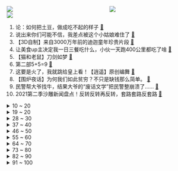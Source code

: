 <div >
	<a style="float:left;width:55%;" href = "https://github.com/anuraghazra/github-readme-stats">
	 <img src = "https://github-readme-stats.vercel.app/api?username=iuuuuuaena&theme=buefy&show_icons=true"/>
	</a>
	<a  style="float:right;width:45%" href = "https://github.com/anuraghazra/github-readme-stats">
	 <img  src="https://github-readme-stats.vercel.app/api/top-langs/?username=anuraghazra&layout=compact"/>
	</a>
	</div>

[![](https://img.shields.io/badge/jxd-@jxdgogogo.xyz-yellowgreen.svg)](https://www.jxdgogogo.xyz)<br>
1. 论：如何把土豆，做成吃不起的样子 [:link:](//www.bilibili.com/video/BV1uh411n75G) <br>
2. 说出来你们可能不信，我差点被这个小姑娘难住了 [:link:](//www.bilibili.com/video/BV1934y1U7k8) <br>
3. 【3D自制】来自3000万年前的迪迦童年珍贵片段 [:link:](//www.bilibili.com/video/BV1Wf4y1g7SY) <br>
4. 让美食up主决定我一日三餐吃什么，小伙一天跑400公里都吃了啥 [:link:](//www.bilibili.com/video/BV1mQ4y1B7HQ) <br>
5. 【猫和老鼠】刀剑如梦 [:link:](//www.bilibili.com/video/BV1hL4y167Ep) <br>
6. 第二部5+5=9 [:link:](//www.bilibili.com/video/BV1oL41137tf) <br>
7. 这要是火了，我就跳给皇上看！【逍遥】原创编舞 [:link:](//www.bilibili.com/video/BV12q4y1V7u9) <br>
8. 【围炉夜话】为何我们如此贫穷？不只是缺钱那么简单。 [:link:](//www.bilibili.com/video/BV1XL41137zh) <br>
9. 民警帮大爷找牛，结果大爷的“废话文学”把民警整崩溃了…… [:link:](//www.bilibili.com/video/BV1Cf4y1c7mG) <br>
10. 2021第二季沙雕新闻盘点！反转反转再反转，套路套路反套路 [:link:](//www.bilibili.com/video/BV16Q4y1B7B8) <br>
<details>
<summary>10 ~ 20</summary>

11. 6元一只！南方街头爆辣小吃，嘴唇直接被辣肿，流汗如洗澡... [:link:](//www.bilibili.com/video/BV1hq4y1d7Eu) <br>
12. 古法制墨（全集） [:link:](//www.bilibili.com/video/BV1w34y1m7D2) <br>
13. 【时代少年团】全 员 鬼 畜 ——运动少年特辑 [:link:](//www.bilibili.com/video/BV15b4y117By) <br>
14. 三句话，让医院的护士和我结了婚 [:link:](//www.bilibili.com/video/BV1J34y1S7Xq) <br>
15. 这才是文化膨胀！！当岩彩画遇上汉服 [:link:](//www.bilibili.com/video/BV14U4y1w7fn) <br>
16. 格局打开！李幼斌谈“不男不女”审美、“饭圈”等追星乱象 [:link:](//www.bilibili.com/video/BV13Q4y1D785) <br>
17. 极限暴力摧残后，德系、日系、美系车谁能幸存？ [:link:](//www.bilibili.com/video/BV1nq4y1V7ZU) <br>
18. 2021年10月12日，分享一首歌。 [:link:](//www.bilibili.com/video/BV1sL4y16711) <br>
19. 【建议收藏】最近频繁出现的Win10/11 网络断连，无网络原因及解决方法 [:link:](//www.bilibili.com/video/BV1v44y1x7zM) <br>
</details>
<details>
<summary>19 ~ 20</summary>

20. 《文艺复兴》 [:link:](//www.bilibili.com/video/BV1ET4y1o7Wy) <br>
21. @宋冬野：吸毒艺人想复出，缉毒警察能复活嘛？ [:link:](//www.bilibili.com/video/BV1HT4y1o7q2) <br>
22. 我老婆的表白 [:link:](//www.bilibili.com/video/BV1hQ4y1B7Pr) <br>
23. 【谭谈人生】谭sir又上岗 [:link:](//www.bilibili.com/video/BV173411C7LV) <br>
24. B站up主面试字节跳动有感 [:link:](//www.bilibili.com/video/BV1ET4y1o7Mk) <br>
25. 海南热带雨林国家公园：我看得懂，并且我大受震撼。 [:link:](//www.bilibili.com/video/BV1sL4y1678W) <br>
26. 试吃热带奇特水果，为什么竟然一点都不好吃？！ [:link:](//www.bilibili.com/video/BV1mQ4y1X7pU) <br>
27. 匪个锤子，摇起来了！ [:link:](//www.bilibili.com/video/BV1cr4y1m7Pe) <br>
28. 【时代少年团】B站独家探班来啦！练习室PK会上瘾！——运动少年特辑 [:link:](//www.bilibili.com/video/BV1LU4y1F7tk) <br>
</details>
<details>
<summary>28 ~ 30</summary>

29. 我不高 [:link:](//www.bilibili.com/video/BV1Gf4y1g7b1) <br>
30. 《明日方舟》全新故事「红松林」活动宣传PV [:link:](//www.bilibili.com/video/BV1Yf4y1c7o5) <br>
31. 用魔鬼辣椒做15斤的波龙海鲜大咖！波龙直接夹我一下 [:link:](//www.bilibili.com/video/BV16P4y1t7Ec) <br>
32. 翻谁谁死！这种翻牌子太刺激了！国产古装大戏《琅琊榜》第二期 [:link:](//www.bilibili.com/video/BV1Qf4y177AD) <br>
33. 被律师函警告了，但这个知识付费的视频我绝对不删！ [:link:](//www.bilibili.com/video/BV1e3411177H) <br>
34. 《原神》EP - 放浪不羁之客 [:link:](//www.bilibili.com/video/BV1wq4y157oC) <br>
35. 老弟总是输的原因找到了 [:link:](//www.bilibili.com/video/BV1ku411Z72B) <br>
36. 狐主任现场鉴定海南热带雨林里的特有物种！ [:link:](//www.bilibili.com/video/BV1kQ4y1X7tV) <br>
37. 我们做了一个软件，专门对付山寨机 [:link:](//www.bilibili.com/video/BV1YL4y167Go) <br>
</details>
<details>
<summary>37 ~ 40</summary>

38. 如果30年前哈利波特玩了手游。。。 [:link:](//www.bilibili.com/video/BV1L34y1S7W3) <br>
39. 在家做焖饭的n种方法，手残党也可以做好！ [:link:](//www.bilibili.com/video/BV16u411Z7Pj) <br>
40. 海岛生活简简单单，随便整点龙虾和鲍鱼，珊瑚玉当烤炉 [:link:](//www.bilibili.com/video/BV1Uf4y177Tt) <br>
41. 当一个黑客发现你的密码时...... [:link:](//www.bilibili.com/video/BV1Lh411J7jS) <br>
42. 不要给耳机取奇怪的名字啊啊啊！！ [:link:](//www.bilibili.com/video/BV1x34y1S7yj) <br>
43. 我是铠之巨人 这是我弟弟超大型巨人！！！ [:link:](//www.bilibili.com/video/BV1ff4y177nb) <br>
44. 吴京又被逼捐，《长津湖》在吃人血馒头？键盘侠在杀死中国电影【洞察社会系列53】 [:link:](//www.bilibili.com/video/BV1WT4y1o7Lr) <br>
45. 《心海！带我走吧！》 [:link:](//www.bilibili.com/video/BV1eQ4y1D7yi) <br>
46. 被质疑“乌鱼汤”加奶？一镜到底带大家目睹鱼汤变白全过程 [:link:](//www.bilibili.com/video/BV1Hq4y157T8) <br>
</details>
<details>
<summary>46 ~ 50</summary>

47. LOL手游最骚套路！混元霹雳功盲仔！【罗汉鬼套路】 [:link:](//www.bilibili.com/video/BV1dh411J7A7) <br>
48. 86版西游记新皮肤CG正片——高能来袭！用王者荣耀打开西游记！ [:link:](//www.bilibili.com/video/BV1vR4y1H754) <br>
49. 改名后，再也不会有人骂我了吧...... [:link:](//www.bilibili.com/video/BV1Av41137wN) <br>
50. 【原神】2.2版本鹤观地区 宝箱全收集！（持续更新中） [:link:](//www.bilibili.com/video/BV19R4y1E7bJ) <br>
51. 好闺蜜啊！你在我男人面前玩变装？ [:link:](//www.bilibili.com/video/BV1bq4y1571j) <br>
52. 解析showmaker征服者长剑妖姬的秘密 兵线理解才是克制加里奥的关键 [:link:](//www.bilibili.com/video/BV1kh411J7N7) <br>
53. 【啊粥】人民的名义：李达康如何奇袭高育良？ [:link:](//www.bilibili.com/video/BV1444y1x7sa) <br>
54. 成都农村小哥欠200万巨款，靠卖毛肚火锅还清，6毛一斤卖到68一斤，太励志了 [:link:](//www.bilibili.com/video/BV1VT4y1o77Z) <br>
55. 力压《长津湖》，豆瓣9.1，抗美援朝题材神作《功勋》究竟好在哪里？【毒舌的南瓜】 [:link:](//www.bilibili.com/video/BV1z44y1x7tP) <br>
</details>
<details>
<summary>55 ~ 60</summary>

56. 百人海王？一线引退？相亲相到一半突然爆黑料可太刺激了！【阅片无数Ⅱ 22】 [:link:](//www.bilibili.com/video/BV1uT4y1o7ww) <br>
57. 【睡前消息338】房地产退潮之后，中国什么最贵？ [:link:](//www.bilibili.com/video/BV19u411Z7au) <br>
58. 同时触发一百个老鼠夹会发生什么？ [:link:](//www.bilibili.com/video/BV1Zr4y127ry) <br>
59. 后续，关于我和我前男友成为对门后的第二次社死 [:link:](//www.bilibili.com/video/BV1pf4y1g76a) <br>
60. “把没挂的T了“ [:link:](//www.bilibili.com/video/BV1eR4y1H7Gs) <br>
61. 这个世界上有两种人，一种人是正常人，还有你这种人 [:link:](//www.bilibili.com/video/BV1tT4y1o7Y1) <br>
62. LOL手游这样设置开局就领先了！ [:link:](//www.bilibili.com/video/BV1BQ4y1X7HD) <br>
63. 靠谱盘点138：塔塔开！阿乐入围赛爆杀全胜晋级，DFM打入小组赛创造历史，阿P：又是我倒霉！ [:link:](//www.bilibili.com/video/BV1GQ4y1D7ai) <br>
64. 【半佛】酒店的卫生问题，是一种必然。 [:link:](//www.bilibili.com/video/BV1Fh411n7YD) <br>
</details>
<details>
<summary>64 ~ 70</summary>

65. 吉他弹唱《明明就》 [:link:](//www.bilibili.com/video/BV1pP4y1t7wE) <br>
66. 如何把长长长长长的表格打印到一张纸上？这招你一定要学会！ [:link:](//www.bilibili.com/video/BV1LU4y1w7FU) <br>
67. 【周傳雄】第一次在沙灘的黃昏唱《黃昏》，夕陽太美好了！ [:link:](//www.bilibili.com/video/BV1pq4y1V7Fw) <br>
68. 山海经最神秘的天帝，与炎黄齐名却又突然消失，中国神话体系完全解析【尧舜篇】上 [:link:](//www.bilibili.com/video/BV1Sr4y127p1) <br>
69. 【罗翔】如何判断某案件是否是过失致人死亡罪？说实话，很难 [:link:](//www.bilibili.com/video/BV1kq4y1V7zG) <br>
70. 💰 零 元 鸭 店 🦆 [:link:](//www.bilibili.com/video/BV1H3411C7U9) <br>
71. 最硬核的自制芦荟汁 [:link:](//www.bilibili.com/video/BV18P4y1t7JT) <br>
72. “策划看了我的守约也得哭” 2.0 [:link:](//www.bilibili.com/video/BV1PL411G7VC) <br>
73. 生命居然是不公平的 [:link:](//www.bilibili.com/video/BV13Q4y1X7iJ) <br>
</details>
<details>
<summary>73 ~ 80</summary>

74. 每秒1G素材量！我们真的需要12K吗？URSA MINI PRO 12K评测 [:link:](//www.bilibili.com/video/BV1H34y1S7Bu) <br>
75. 吃饭时间到，服务区38元自助餐随便吃，带劲 [:link:](//www.bilibili.com/video/BV1Ch411J7nX) <br>
76. 大米里的黑色小虫子，是从哪里冒出来的？ [:link:](//www.bilibili.com/video/BV1uq4y157uH) <br>
77. 英雄联盟：用200秒致敬所有玩家！召唤师回来吧！不要抛弃他们！ [:link:](//www.bilibili.com/video/BV18v411g7dM) <br>
78. 泰迪对路人狂吠不止，半路杀出只猫咪对其一顿胖揍，网友直呼痛快 [:link:](//www.bilibili.com/video/BV1jL411G7y1) <br>
79. 河南好大爷卖卤味，不尝不给卖，免费收徒管吃住，一年教会3000人 [:link:](//www.bilibili.com/video/BV1q44y1x7es) <br>
80. ⚡巨婴游客恶臭行为大赏：醉酒女丽江古城跳水井洗澡，大喊：好爽啊！ [:link:](//www.bilibili.com/video/BV1Yv411g7Zf) <br>
81. 【S11全球总决赛】小组赛 10月12日 T1 vs EDG [:link:](//www.bilibili.com/video/BV1xL411G7db) <br>
82. 买了一箱蚊子回家，转眼就被家里猫吃完了！这就是生物灭蚊？ [:link:](//www.bilibili.com/video/BV1PL411G7fH) <br>
</details>
<details>
<summary>82 ~ 90</summary>

83. 【医学博士】总是手痒抠痘痘怎么办 I 痘印该如何修复？ [:link:](//www.bilibili.com/video/BV1PT4y1o7P5) <br>
84. 【爷青回】陈奕迅《十年》最高音质版本！现象级神曲！ [:link:](//www.bilibili.com/video/BV1kf4y1778U) <br>
85. 每个成功的男人背后都有一个默默付出的女人 [:link:](//www.bilibili.com/video/BV1cL411x7wj) <br>
86. 苏畅园 厨子探店¥714 [:link:](//www.bilibili.com/video/BV1ab4y1Y7tT) <br>
87. 《 极 限 拉 扯 》 [:link:](//www.bilibili.com/video/BV1DQ4y1B7g4) <br>
88. 重 操 旧 业 [:link:](//www.bilibili.com/video/BV1YR4y1H7dQ) <br>
89. 小板栗生气了，要打死几个马里奥才能开心 [:link:](//www.bilibili.com/video/BV1AT4y1o7Fy) <br>
90. 印度士兵被俘照片泄露 巴基斯坦网友直呼过瘾 [:link:](//www.bilibili.com/video/BV1Nf4y1g7sF) <br>
91. 试吃北海极品岩蚝，饱满多汁，独家蒜蓉酱烤，吃的根本停不下来 [:link:](//www.bilibili.com/video/BV1Cf4y177Qw) <br>
</details>
<details>
<summary>91 ~ 100</summary>

92. 我 的 世 界 极 速 版 [:link:](//www.bilibili.com/video/BV1x44y1t7HU) <br>
93. 司马南：江苏宿迁卖掉全部公立医院，是一场灾难【医疗产业化之四】 [:link:](//www.bilibili.com/video/BV12u411Z7fZ) <br>
94. 笑死！这才是《霍元甲》原版视频！！ [:link:](//www.bilibili.com/video/BV1SP4y187uu) <br>
95. 外公的长津湖 [:link:](//www.bilibili.com/video/BV1Yv411g7f4) <br>
96. 这 LOL 手 游 就 离 谱 ！ ！ ！ [:link:](//www.bilibili.com/video/BV1Pv41137Z6) <br>
97. 【赛事晚自习178】RNG的卡牌体系到底强在哪里？PSG VS RNG细节复盘 [:link:](//www.bilibili.com/video/BV1ZP4y187uU) <br>
98. 【开箱】Switch OLED 来了！全面了解！屏幕提升有多大？｜小宁子 [:link:](//www.bilibili.com/video/BV1kv411g7DC) <br>
99. 身高不足173的男生，到底能不能把风衣穿帅？ [:link:](//www.bilibili.com/video/BV1Gb4y1Y7tj) <br>
100. 东北神兽傻狍子到底有多少？ [:link:](//www.bilibili.com/video/BV16b4y1a7aq) <br>
</details>
